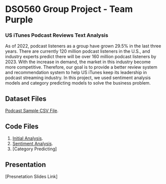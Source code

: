 # DSO560 Group Project - Team Purple
### US iTunes Podcast Reviews Text Analysis
As of 2022, podcast listeners as a group have grown 29.5% in the last three years. There are currently 120 million podcast listeners in the U.S., and industry experts predict there will be over 160 million podcast listeners by 2023.
With the increase in demand, the market in this industry become more competitive. Therefore, our goal is to provide a better review system and recommendation system to help US iTunes keep its leadership in podcast streaming industry. In this project, we used sentiment analysis models and category predicting models to solve the business problem. 

## Dataset Files
[Podcast Sample CSV File](https://github.com/enning0814/DSO560/blob/main/Dataset/podcast_sample.csv.zip).

## Code Files
1. [Initial Analysis](https://github.com/enning0814/DSO560/blob/main/Code/Initial_Analysis.ipynb).
2. [Sentiment Analysis](https://github.com/enning0814/DSO560/blob/main/Code/Sentiment_Analysis_Modelling.ipynb).
3. [Category Predicting]

## Presentation
[Presnetation Slides Link]
